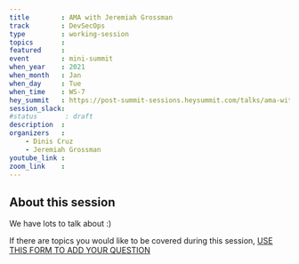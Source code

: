 ```yaml
---
title        : AMA with Jeremiah Grossman
track        : DevSecOps
type         : working-session
topics       :
featured     :
event        : mini-summit
when_year    : 2021
when_month   : Jan
when_day     : Tue
when_time    : WS-7
hey_summit   : https://post-summit-sessions.heysummit.com/talks/ama-with-jeremiah-grossman/
session_slack:
#status       : draft
description  :
organizers   :
    - Dinis Cruz
    - Jeremiah Grossman
youtube_link :
zoom_link    :
---
```


## About this session

We have lots to talk about :) 

If there are topics you would like to be covered during this session, [USE THIS FORM TO ADD YOUR QUESTION](https://docs.google.com/forms/d/e/1FAIpQLSfzcKgeD6TL5QfcDcKt8DOglBqm1RABZWLZfhC59MCPPJDJUQ/viewform)
